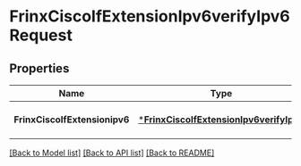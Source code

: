 # FrinxCiscoIfExtensionIpv6verifyIpv6Request

## Properties
Name | Type | Description | Notes
------------ | ------------- | ------------- | -------------
**FrinxCiscoIfExtensionipv6** | [***FrinxCiscoIfExtensionIpv6verifyIpv6**](frinx.cisco.if.extension.ipv6verify.Ipv6.md) |  | [optional] [default to null]

[[Back to Model list]](../README.md#documentation-for-models) [[Back to API list]](../README.md#documentation-for-api-endpoints) [[Back to README]](../README.md)


